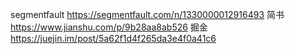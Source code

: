 segmentfault https://segmentfault.com/n/1330000012916493
简书 https://www.jianshu.com/p/9b28aa8ab526
掘金 https://juejin.im/post/5a62f1d4f265da3e4f0a41c6
